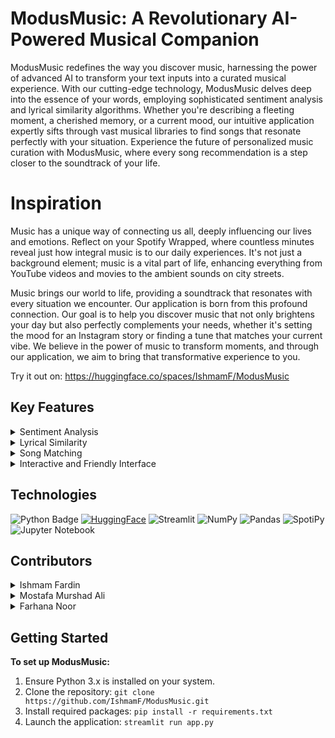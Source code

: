 # ModusMusic: A Revolutionary AI-Powered Musical Companion

ModusMusic redefines the way you discover music, harnessing the power of advanced AI to transform your text inputs into a curated musical experience. With our cutting-edge technology, ModusMusic delves deep into the essence of your words, employing sophisticated sentiment analysis and lyrical similarity algorithms. Whether you're describing a fleeting moment, a cherished memory, or a current mood, our intuitive application expertly sifts through vast musical libraries to find songs that resonate perfectly with your situation. Experience the future of personalized music curation with ModusMusic, where every song recommendation is a step closer to the soundtrack of your life.

# Inspiration
Music has a unique way of connecting us all, deeply influencing our lives and emotions. Reflect on your Spotify Wrapped, where countless minutes reveal just how integral music is to our daily experiences. It's not just a background element; music is a vital part of life, enhancing everything from YouTube videos and movies to the ambient sounds on city streets. <p>

Music brings our world to life, providing a soundtrack that resonates with every situation we encounter. Our application is born from this profound connection. Our goal is to help you discover music that not only brightens your day but also perfectly complements your needs, whether it's setting the mood for an Instagram story or finding a tune that matches your current vibe. We believe in the power of music to transform moments, and through our application, we aim to bring that transformative experience to you.

Try it out on: https://huggingface.co/spaces/IshmamF/ModusMusic
## Key Features

<details>
  <summary>Sentiment Analysis</summary>

  - Advanced Technology: Utilizes state-of-the-art algorithms.
  - Emotion Detection: Identifies emotions from your text.
  - Broad Spectrum: Categorizes text into one of 26 unique emotions.
  - Precision and Accuracy: Ensures an accurate understanding of sentiment.

</details>

<details>
  <summary>Lyrical Similarity</summary>

  - AI-Powered: Employs an intelligent model for analysis.
  - Content Matching: Finds songs with similar lyrical content.
  - Context Awareness: Considers the context for deeper similarity.
  - Unique Song Selection: Offers a distinct and relevant lyrical match.

</details>

<details>
  <summary>Song Matching</summary>

  - Dual Analysis: Combines sentiment and lyrical similarity models.
  - Mood Alignment: Matches songs to your current emotional state.
  - Situation Specific: Tailors song selections to fit your situation.
  - Personalized Experience: Creates a custom musical journey.

</details>

<details>
  <summary>Interactive and Friendly Interface</summary>

  - User-Friendly Design: Easy and engaging interface.
  - Lyric Exploration: Delve into the depths of song lyrics.
  - Music Sampling: Listen to samples of recommended songs.
  - Immersive Experience: Enjoy a seamless exploration of music.

</details>


## Technologies
![Python Badge](https://img.shields.io/badge/Python-blue?logo=python&logoColor=white&color=%233776AB)
[![HuggingFace](https://img.shields.io/badge/%F0%9F%A4%97-Hugging%20Face-yellow)](https://huggingface.co/models?filter=keytotext)
![Streamlit](https://img.shields.io/badge/-Streamlit-FF4B4B)
![NumPy](https://img.shields.io/badge/numpy-%23013243.svg?logo=numpy&logoColor=white)
![Pandas](https://img.shields.io/badge/pandas-%23150458.svg?logo=pandas&logoColor=white)
![SpotiPy](https://img.shields.io/badge/SpotiPy-1ED760?logo=spotify&logoColor=white)
![Jupyter Notebook](https://img.shields.io/badge/jupyter-%23FA0F00.svg?logo=jupyter&logoColor=white)

## Contributors  
<details>
  <summary>Ishmam Fardin</summary>
  
  [![LinkedIn](https://img.shields.io/badge/linkedin-%230077B5.svg?style=for-the-badge&logo=linkedin&logoColor=white)](https://www.linkedin.com/in/ishmam-fardin/)
  [![GitHub](https://img.shields.io/badge/github-%23121011.svg?style=for-the-badge&logo=github&logoColor=white)](https://github.com/IshmamF)
  
</details>
<details>
  <summary>Mostafa Murshad Ali</summary>
  
  [![LinkedIn](https://img.shields.io/badge/linkedin-%230077B5.svg?style=for-the-badge&logo=linkedin&logoColor=white)](https://www.linkedin.com/in/mostafa-murshad-ali/)
  [![GitHub](https://img.shields.io/badge/github-%23121011.svg?style=for-the-badge&logo=github&logoColor=white)](https://github.com/mostafaali05)
  
</details>
<details>
  <summary>Farhana Noor</summary>
  
  [![LinkedIn](https://img.shields.io/badge/linkedin-%230077B5.svg?style=for-the-badge&logo=linkedin&logoColor=white)](https://www.linkedin.com/in/farhana-noor/)
  [![GitHub](https://img.shields.io/badge/github-%23121011.svg?style=for-the-badge&logo=github&logoColor=white)](https://github.com/farhanaa-noor)
  
</details>

## Getting Started

**To set up ModusMusic:**

1. Ensure Python 3.x is installed on your system.
2. Clone the repository: `git clone https://github.com/IshmamF/ModusMusic.git`
3. Install required packages: `pip install -r requirements.txt`
4. Launch the application: `streamlit run app.py`
